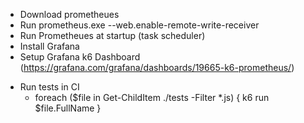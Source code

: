 - Download prometheues
- Run prometheus.exe --web.enable-remote-write-receiver
- Run Prometheues at startup (task scheduler)
- Install Grafana
- Setup Grafana k6 Dashboard (https://grafana.com/grafana/dashboards/19665-k6-prometheus/)

* Run tests in CI
  - foreach ($file in Get-ChildItem ./tests -Filter \*.js) {
    k6 run $file.FullName
    }
